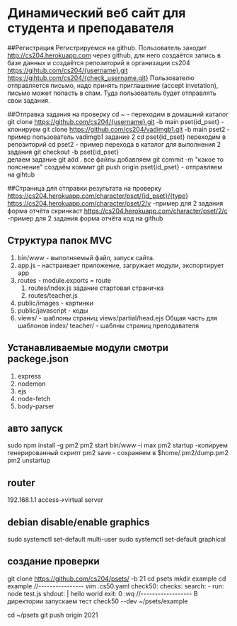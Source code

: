 # Динамический веб сайт для студента и преподавателя

##Регистрация
Регистрируемся на github. 
Пользователь заходит http://cs204.herokuapp.com через github,
для него создаётся запись в базе данных  и создаётся репозиторий в организации cs204
https://gihtub.com/cs204/{username}.git
https://gihtub.com/cs204/{check_username.git}
Пользователю отправляется письмо, надо принять приглашение (accept invetation), письмо может попасть в спам.
Туда пользователь будет отправлять свои задания.

##Отправка задания на проверку
cd ~ - переходим в домашний каталог
git clone https://github.com/cs204/{username}.git -b main pset{id_pset} - клонируем 
git clone https://github.com/cs204/vadimgb1.git -b main pset2 - пример пользователь vadimgb1 задание 2 
cd pset{id_pset} переходим в репозиторий
cd pset2 - пример перехода в каталог для выполнения 2 задания 
git checkout -b pset{id_pset}  
делаем задание
git add . все файлы добавляем 
git commit -m "какое то пояснение" создаём коммит
git push origin pset{id_pset} - отправляем на gihtub


##Страница для отправки результата на проверку
https://cs204.herokuapp.com/character/pset/{id_pset}/{type}
https://cs204.herokuapp.com/character/pset/2/v -пример для 2 задания форма отчёта скринкаст
https://cs204.herokuapp.com/character/pset/2/c -пример для 2 задания форма отчёта код на github 


## Структура папок MVC
1. bin/www - выполняемый файл, запуск сайта.
2. app.js - настраивает приложение, загружает модули, экспортирует app
3. routes - module.exports = route  
	1. routes/index.js задание стартовая страничка 
	2. routes/teacher.js
4. public/images - картинки
5. public/javascript - коды
6. views/ - шаблоны страниц
	views/partial/head.ejs Общая часть для шаблонов
	index/
	teacher/ - шаблны страниц преподавателя

## Устанавливаемые модули смотри packege.json
1. express
2. nodemon
3. ejs
4. node-fetch
5. body-parser  

## авто запуск
sudo npm install -g pm2
pm2 start bin/www -i max
pm2 startup -копируем генерированный скрипт
pm2 save - сохраняем в $home/.pm2/dump.pm2
pm2 unstartup


## router
192.168.1.1
access->virtual server
 
## debian disable/enable graphics
sudo systemctl set-default multi-user
sudo systemctl set-default graphical





## создание проверки
git clone https://github.com/cs204/psets/ -b 21
cd psets
mkdir example
cd example
//----------------
vim .cs50.yaml
check50:
	checks:
		search:
			- run: node test.js
			  shdout: |
				hello
				world
			  exit: 0
:wq
//------------------
В директории запускаем тест
check50 --dev ~/psets/example

cd ~/psets
git push origin 2021



